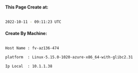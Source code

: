 
   
#### This Page Create at:

```bash

2022-10-11 - 09:11:23 UTC

```

#### Create By Machine:

```bash

Host Name : fv-az136-474

platform  : Linux-5.15.0-1020-azure-x86_64-with-glibc2.31

Ip Local  : 10.1.1.38

```

